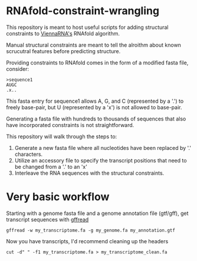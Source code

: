 # RNAfold-constraint-wrangling

This repository is meant to host useful scripts for adding structural constraints to [ViennaRNA's](https://github.com/ViennaRNA/ViennaRNA) RNAfold algorithm.

Manual structural constraints are meant to tell the alroithm about known scrucutral features before predicting structure.

Providing constraints to RNAfold comes in the form of a modified fasta file, consider:

```
>sequence1
AUGC
.x..
```

This fasta entry for sequence1 allows A, G, and C (represented by a '.') to freely base-pair, but U (represented by a 'x') is not allowed to base-pair.

Generating a fasta file with hundreds to thousands of sequences that also have incorporated constraints is not straightforward.

This repository will walk through the steps to:

1. Generate a new fasta file where all nucleotides have been replaced by '.' characters.
2. Utilize an accessory file to specify the transcript positions that need to be changed from a '.' to an 'x'
3. Interleave the RNA sequences with the structural constraints.


# Very basic workflow

Starting with a genome fasta file and a genome annotation file (gtf/gff), get transcript sequences with [gffread](https://github.com/gpertea/gffread)

```
gffread -w my_transcriptome.fa -g my_genome.fa my_annotation.gtf
```

Now you have transcripts, I'd recommend cleaning up the headers

```
cut -d" " -f1 my_transcriptome.fa > my_transcriptome_clean.fa
```
